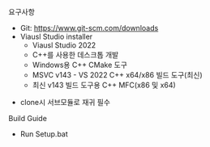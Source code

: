 요구사항
- Git: https://www.git-scm.com/downloads
- Viausl Studio installer
	- Viausl Studio 2022
	- C++를 사용한 데스크톱 개발
	- Windows용 C++ CMake 도구
	- MSVC v143 - VS 2022 C++ x64/x86 빌드 도구(최신)
	- 최신 v143 빌드 도구용 C++ MFC(x86 및 x64)
	
* clone시 서브모듈로 재귀 필수

Build Guide
- Run Setup.bat
